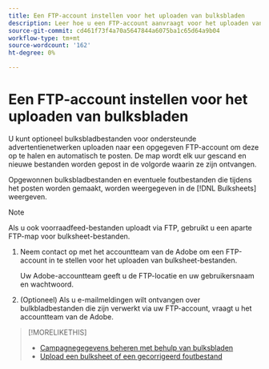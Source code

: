 ```yaml
---
title: Een FTP-account instellen voor het uploaden van bulksbladen
description: Leer hoe u een FTP-account aanvraagt voor het uploaden van bulksheet-bestanden.
source-git-commit: cd461f73f4a70a5647844a6075ba1c65d64a9b04
workflow-type: tm+mt
source-wordcount: '162'
ht-degree: 0%

---
```


# Een FTP-account instellen voor het uploaden van bulksbladen

U kunt optioneel bulksbladbestanden voor ondersteunde advertentienetwerken uploaden naar een opgegeven FTP-account om deze op te halen en automatisch te posten. De map wordt elk uur gescand en nieuwe bestanden worden gepost in de volgorde waarin ze zijn ontvangen.

Opgewonnen bulksbladbestanden en eventuele foutbestanden die tijdens het posten worden gemaakt, worden weergegeven in de [!DNL Bulksheets] weergeven.

>[!NOTE]
>
>Als u ook voorraadfeed-bestanden uploadt via FTP, gebruikt u een aparte FTP-map voor bulksheet-bestanden.

1. Neem contact op met het accountteam van de Adobe om een FTP-account in te stellen voor het uploaden van bulksheet-bestanden.

   Uw Adobe-accountteam geeft u de FTP-locatie en uw gebruikersnaam en wachtwoord.

1. (Optioneel) Als u e-mailmeldingen wilt ontvangen over bulkbladbestanden die zijn verwerkt via uw FTP-account, vraagt u het accountteam van de Adobe.

>[!MORELIKETHIS]
>
>* [Campagnegegevens beheren met behulp van bulksbladen](bulksheet-about.md)
>* [Upload een bulksheet of een gecorrigeerd foutbestand](bulksheet-upload.md)

